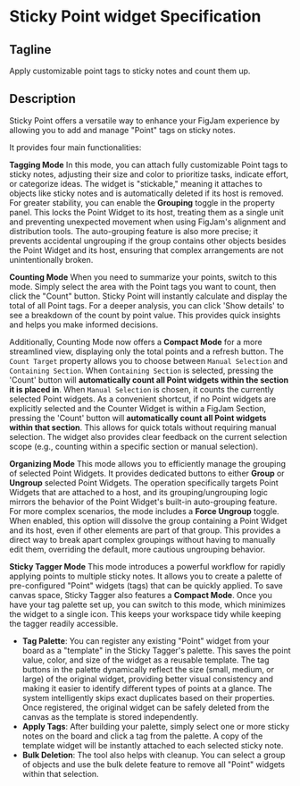 # Sticky Point widget Specification

## Tagline
Apply customizable point tags to sticky notes and count them up.

## Description
Sticky Point offers a versatile way to enhance your FigJam experience by allowing you to add and manage "Point" tags on sticky notes.

It provides four main functionalities:

**Tagging Mode**
In this mode, you can attach fully customizable Point tags to sticky notes, adjusting their size and color to prioritize tasks, indicate effort, or categorize ideas. The widget is "stickable," meaning it attaches to objects like sticky notes and is automatically deleted if its host is removed. For greater stability, you can enable the **Grouping** toggle in the property panel. This locks the Point Widget to its host, treating them as a single unit and preventing unexpected movement when using FigJam's alignment and distribution tools. The auto-grouping feature is also more precise; it prevents accidental ungrouping if the group contains other objects besides the Point Widget and its host, ensuring that complex arrangements are not unintentionally broken.

**Counting Mode**
When you need to summarize your points, switch to this mode. Simply select the area with the Point tags you want to count, then click the "Count" button. Sticky Point will instantly calculate and display the total of all Point tags. For a deeper analysis, you can click 'Show details' to see a breakdown of the count by point value. This provides quick insights and helps you make informed decisions.

Additionally, Counting Mode now offers a **Compact Mode** for a more streamlined view, displaying only the total points and a refresh button. The `Count Target` property allows you to choose between `Manual Selection` and `Containing Section`. When `Containing Section` is selected, pressing the 'Count' button will **automatically count all Point widgets within the section it is placed in**. When `Manual Selection` is chosen, it counts the currently selected Point widgets. As a convenient shortcut, if no Point widgets are explicitly selected and the Counter Widget is within a FigJam Section, pressing the 'Count' button will **automatically count all Point widgets within that section**. This allows for quick totals without requiring manual selection. The widget also provides clear feedback on the current selection scope (e.g., counting within a specific section or manual selection).

**Organizing Mode**
This mode allows you to efficiently manage the grouping of selected Point Widgets. It provides dedicated buttons to either **Group** or **Ungroup** selected Point Widgets. The operation specifically targets Point Widgets that are attached to a host, and its grouping/ungrouping logic mirrors the behavior of the Point Widget's built-in auto-grouping feature.
For more complex scenarios, the mode includes a **Force Ungroup** toggle. When enabled, this option will dissolve the group containing a Point Widget and its host, even if other elements are part of that group. This provides a direct way to break apart complex groupings without having to manually edit them, overriding the default, more cautious ungrouping behavior.

**Sticky Tagger Mode**
This mode introduces a powerful workflow for rapidly applying points to multiple sticky notes. It allows you to create a palette of pre-configured "Point" widgets (tags) that can be quickly applied.
To save canvas space, Sticky Tagger also features a **Compact Mode**. Once you have your tag palette set up, you can switch to this mode, which minimizes the widget to a single icon. This keeps your workspace tidy while keeping the tagger readily accessible.

- **Tag Palette**: You can register any existing "Point" widget from your board as a "template" in the Sticky Tagger's palette. This saves the point value, color, and size of the widget as a reusable template. The tag buttons in the palette dynamically reflect the size (small, medium, or large) of the original widget, providing better visual consistency and making it easier to identify different types of points at a glance. The system intelligently skips exact duplicates based on their properties. Once registered, the original widget can be safely deleted from the canvas as the template is stored independently.
- **Apply Tags**: After building your palette, simply select one or more sticky notes on the board and click a tag from the palette. A copy of the template widget will be instantly attached to each selected sticky note.
- **Bulk Deletion**: The tool also helps with cleanup. You can select a group of objects and use the bulk delete feature to remove all "Point" widgets within that selection. 

